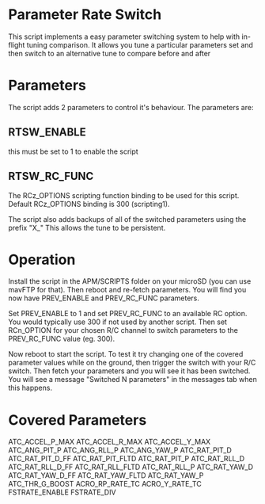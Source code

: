 # Parameter Rate Switch

This script implements a easy parameter switching system to help with
in-flight tuning comparison. It allows you tune a particular parameters set
and then switch to an alternative tune to compare before and after

# Parameters

The script adds 2 parameters to control it's behaviour. The parameters
are:

## RTSW_ENABLE

this must be set to 1 to enable the script

## RTSW_RC_FUNC

The RCz_OPTIONS scripting function binding to be used for this script.
Default RCz_OPTIONS binding is 300 (scripting1).

The script also adds backups of all of the switched parameters using the prefix "X_"
This allows the tune to be persistent.

# Operation

Install the script in the APM/SCRIPTS folder on your microSD (you can
use mavFTP for that). Then reboot and re-fetch parameters. You will
find you now have PREV_ENABLE and PREV_RC_FUNC parameters.

Set PREV_ENABLE to 1 and set PREV_RC_FUNC to an available RC
option. You would typically use 300 if not used by another
script. Then set RCn_OPTION for your chosen R/C channel to switch 
parameters to the PREV_RC_FUNC value (eg. 300).

Now reboot to start the script. To test it try changing one of the
covered parameter values while on the ground, then trigger the
switch with your R/C switch. Then fetch your parameters and you
will see it has been switched. You will see a message "Switched N
parameters" in the messages tab when this happens.

# Covered Parameters

  ATC_ACCEL_P_MAX
  ATC_ACCEL_R_MAX
  ATC_ACCEL_Y_MAX
  ATC_ANG_PIT_P
  ATC_ANG_RLL_P
  ATC_ANG_YAW_P
  ATC_RAT_PIT_D
  ATC_RAT_PIT_D_FF
  ATC_RAT_PIT_FLTD
  ATC_RAT_PIT_P
  ATC_RAT_RLL_D
  ATC_RAT_RLL_D_FF
  ATC_RAT_RLL_FLTD
  ATC_RAT_RLL_P
  ATC_RAT_YAW_D
  ATC_RAT_YAW_D_FF
  ATC_RAT_YAW_FLTD
  ATC_RAT_YAW_P
  ATC_THR_G_BOOST
  ACRO_RP_RATE_TC
  ACRO_Y_RATE_TC
  FSTRATE_ENABLE
  FSTRATE_DIV
  
